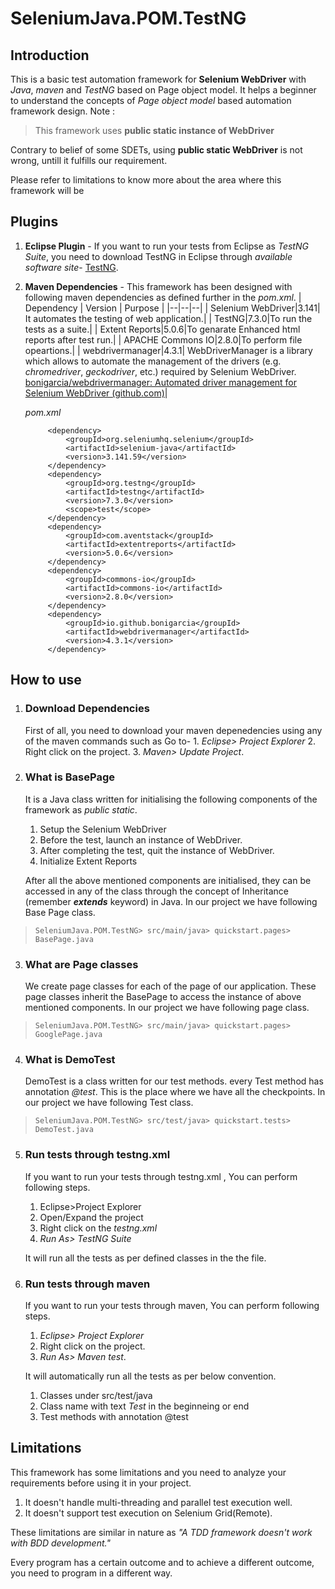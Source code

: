 
# SeleniumJava.POM.TestNG
## Introduction
This is a basic test automation framework for **Selenium WebDriver** with *Java*, *maven* and *TestNG* based on Page object model. 
It helps a beginner to understand the concepts of *Page object model* based automation framework design. 
Note :

> This framework uses **public static instance of WebDriver**


Contrary to belief of some SDETs,  using **public static WebDriver** is not wrong, untill it fulfills our requirement.


Please refer to limitations to know more about the area where this framework will be 


## Plugins

 1. **Eclipse Plugin** - If you want to run your tests from Eclipse as *TestNG Suite*, you need to download TestNG in Eclipse through *available software site*-  [TestNG](https://dl.bintray.com/testng-team/testng-eclipse-release/).

2. **Maven Dependencies** - This framework has been designed with following maven dependencies as defined further in the *pom.xml*.
	| Dependency | Version | Purpose |
	|--|--|--|
	| Selenium WebDriver|3.141| It automates the testing of web application.|
	| TestNG|7.3.0|To run the tests as a suite.|
	| Extent Reports|5.0.6|To genarate Enhanced html reports after test run.|
	| APACHE Commons IO|2.8.0|To perform file opeartions.|
	| webdrivermanager|4.3.1| WebDriverManager is a library which allows to automate the management of the drivers (e.g. _chromedriver_, _geckodriver_, etc.) required by Selenium WebDriver. [bonigarcia/webdrivermanager: Automated driver management for Selenium WebDriver (github.com)](https://github.com/bonigarcia/webdrivermanager#basic-usage)|


	*pom.xml*

			<dependency>
				<groupId>org.seleniumhq.selenium</groupId>
				<artifactId>selenium-java</artifactId>
				<version>3.141.59</version>
			</dependency>
			<dependency>
				<groupId>org.testng</groupId>
				<artifactId>testng</artifactId>
				<version>7.3.0</version>
				<scope>test</scope>
			</dependency>
			<dependency>
				<groupId>com.aventstack</groupId>
				<artifactId>extentreports</artifactId>
				<version>5.0.6</version>
			</dependency>
			<dependency>
				<groupId>commons-io</groupId>
				<artifactId>commons-io</artifactId>
				<version>2.8.0</version>
			</dependency>
			<dependency>
			    <groupId>io.github.bonigarcia</groupId>
			    <artifactId>webdrivermanager</artifactId>
			    <version>4.3.1</version>	    
			</dependency>

## How to use

 1. ### Download Dependencies


	First of all, you need to download your maven depenedencies using any of the maven commands such as 
	Go to-
		 1. *Eclipse> Project Explorer*
		 2. Right click on the project.
		 3. *Maven> Update Project*.
 

 2. ### What is BasePage
	It is a Java class written for initialising the following components of the framework as *public static*.

	 1. Setup the Selenium WebDriver
	 2. Before the test, launch an instance of WebDriver.
	 3. After completing the test, quit the instance of WebDriver.
	 4. Initialize Extent Reports

	After all the above mentioned components are initialised, they can be accessed in any of the class through the concept of Inheritance (remember ***extends*** keyword) in Java. In our project we have following Base Page class.
	

> `SeleniumJava.POM.TestNG> src/main/java> quickstart.pages> BasePage.java`

3. ### What are Page classes
	We create page classes for each of the page of our application. These page classes inherit the BasePage to access the instance of above mentioned components. In our project we have following page class.
	

> `SeleniumJava.POM.TestNG> src/main/java> quickstart.pages> GooglePage.java`

4. ### What is DemoTest
	 DemoTest is a class written for our test methods. every Test method has annotation *@test*. This is the place where we have all the checkpoints.
	 In our project we have following Test class.
	

> `SeleniumJava.POM.TestNG> src/test/java> quickstart.tests> DemoTest.java`

 5. ### Run tests through testng.xml
	 If you want to run your tests through testng.xml , You can perform following steps.

		

	 1. Eclipse>Project Explorer
	 2. Open/Expand the project
	 3. Right click on the *testng.xml*
	 4. *Run As> TestNG Suite*

	It will run all the tests as per defined classes in the the file.
	 
 6. ### Run tests through maven
	 If you want to run your tests through maven, You can perform following steps.
	1. *Eclipse> Project Explorer*
	2. Right click on the project.
	3. *Run As> Maven test*.

			 
	It will automatically run all the tests as per below convention.
	
	 1. Classes under src/test/java
	 2. Class name with text *Test* in the beginneing or end
	 3. Test methods with annotation @test



## Limitations
This framework has some limitations and you need to analyze your requirements before using it in your project. 

 1. It doesn't handle multi-threading and parallel test execution well.
 2. It doesn't support test execution on Selenium Grid(Remote).
 

These limitations are similar in nature as *"A TDD framework doesn't work with BDD development."* 

Every program has a certain outcome and to achieve a different outcome, you need to program in a different way.
